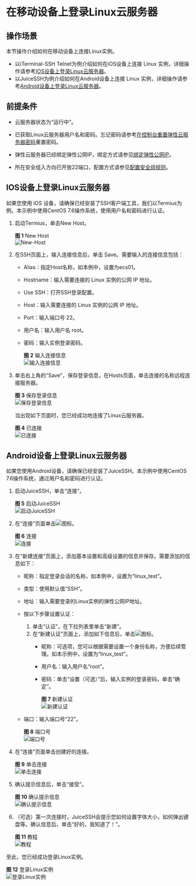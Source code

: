 # 在移动设备上登录Linux云服务器<a name="ZH-CN_TOPIC_0187052037"></a>

## 操作场景<a name="zh-cn_topic_0186706399_section156992579576"></a>

本节操作介绍如何在移动设备上连接Linux实例。

-   以iTerminal-SSH Telnet为例介绍如何在iOS设备上连接 Linux 实例，详细操作请参考[IOS设备上登录Linux云服务器](#zh-cn_topic_0186706399_section647707162512)。
-   以JuiceSSH为例介绍如何在Android设备上连接 Linux 实例，详细操作请参考[Android设备上登录Linux云服务器](#zh-cn_topic_0186706399_section1218111313258)。

## 前提条件<a name="zh-cn_topic_0186706399_section58260650112020"></a>

-   云服务器状态为“运行中”。
-   已获取Linux云服务器用户名和密码。忘记密码请参考[在控制台重置弹性云服务器密码](在控制台重置弹性云服务器密码.md)重置密码。
-   弹性云服务器已经绑定弹性公网IP，绑定方式请参见[绑定弹性公网IP](绑定弹性公网IP.md)。

-   所在安全组入方向已开放22端口，配置方式请参见[配置安全组规则](配置安全组规则.md)。

## IOS设备上登录Linux云服务器<a name="zh-cn_topic_0186706399_section647707162512"></a>

如果您使用 iOS 设备，请确保已经安装了SSH客户端工具，我们以Termius为例。本示例中使用CentOS 7.6操作系统，使用用户名和密码进行认证。

1.  启动Termius，单击New Host。

    **图 1**  New Host<a name="zh-cn_topic_0027290684_fig22996848191913"></a>  
    ![](figures/New-Host.png "New-Host")

2.  在SSH页面上，输入连接信息后，单击 Save。需要输入的连接信息包括：
    -   Alias：指定Host名称，如本例中，设置为ecs01。
    -   Hostname：输入需要连接的 Linux 实例的公网 IP 地址。
    -   Use SSH：打开SSH登录配置。
    -   Host：输入需要连接的 Linux 实例的公网 IP 地址。
    -   Port：输入端口号 22。
    -   用户名：输入用户名 root。
    -   密码：输入实例登录密码。

        **图 2**  输入连接信息<a name="fig18855459121113"></a>  
        ![](figures/输入连接信息.png "输入连接信息")

3.  单击右上角的“Save”，保存登录信息，在Hosts页面，单击连接的名称远程连接服务器。

    **图 3**  保存登录信息<a name="fig130319188123"></a>  
    ![](figures/保存登录信息.png "保存登录信息")

    当出现如下页面时，您已经成功地连接了Linux云服务器。

    **图 4**  已连接<a name="fig6556832191218"></a>  
    ![](figures/已连接.png "已连接")


## Android设备上登录Linux云服务器<a name="zh-cn_topic_0186706399_section1218111313258"></a>

如果您使用Android设备，请确保已经安装了JuiceSSH。本示例中使用CentOS 7.6操作系统，通过用户名和密码进行认证。

1.  启动JuiceSSH，单击“连接”。

    **图 5**  启动JuiceSSH<a name="fig26075540147"></a>  
    ![](figures/启动JuiceSSH.png "启动JuiceSSH")

2.  在“连接”页面单击![](figures/黄加.png)图标。

    **图 6**  连接<a name="fig1898131121513"></a>  
    ![](figures/连接.png "连接")

3.  在“新建连接”页面上，添加基本设置和高级设置的信息并保存。需要添加的信息如下：
    -   昵称：指定登录会话的名称，如本例中，设置为“linux\_test”。
    -   类型：使用默认值“SSH”。
    -   地址：输入需要登录的Linux实例的弹性公网IP地址。
    -   按以下步骤设置认证：
        1.  单击“认证”，在下拉列表里单击“新建”。
        2.  在“新建认证”页面上，添加如下信息后，单击![](figures/对勾.png)图标。
            -   昵称：可选项，您可以根据需要设置一个身份名称，方便后续管理。如本示例中，设置为“linux\_test”。
            -   用户名：输入用户名“root”。
            -   密码：单击“设置（可选）”后，输入实例的登录密码，单击“确定”。

                **图 7**  新建认证<a name="fig1029516107153"></a>  
                ![](figures/新建认证.png "新建认证")


    -   端口：输入端口号“22”。

        **图 8**  端口号<a name="fig17790349131617"></a>  
        ![](figures/端口号.png "端口号")

4.  在“连接”页面单击创建好的连接。

    **图 9**  单击连接<a name="fig20705653191617"></a>  
    ![](figures/单击连接.png "单击连接")

5.  确认提示信息后，单击“接受”。

    **图 10**  确认提示信息<a name="fig334520161715"></a>  
    ![](figures/确认提示信息.png "确认提示信息")

6.  （可选）第一次连接时，JuiceSSH会提示您如何设置字体大小，如何弹出键盘等。确认信息后，单击“好的，我知道了！”。

    **图 11**  教程<a name="fig527419419172"></a>  
    ![](figures/教程.png "教程")


至此，您已经成功登录Linux实例。

**图 12**  登录Linux实例<a name="fig181985474276"></a>  
![](figures/登录Linux实例.png "登录Linux实例")

